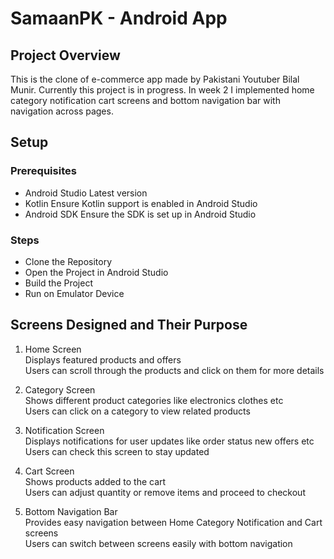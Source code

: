 # SamaanPK - Android App

## Project Overview
This is the clone of e-commerce app made by Pakistani Youtuber Bilal Munir. Currently this project is in progress. In week 2 I implemented home category notification cart screens and bottom navigation bar with navigation across pages.

## Setup

### Prerequisites
* Android Studio Latest version
* Kotlin Ensure Kotlin support is enabled in Android Studio
* Android SDK Ensure the SDK is set up in Android Studio

### Steps
* Clone the Repository
* Open the Project in Android Studio
* Build the Project
* Run on Emulator Device

## Screens Designed and Their Purpose
1. Home Screen  
Displays featured products and offers  
Users can scroll through the products and click on them for more details  

2. Category Screen  
Shows different product categories like electronics clothes etc  
Users can click on a category to view related products  

3. Notification Screen  
Displays notifications for user updates like order status new offers etc  
Users can check this screen to stay updated  

4. Cart Screen  
Shows products added to the cart  
Users can adjust quantity or remove items and proceed to checkout  

5. Bottom Navigation Bar  
Provides easy navigation between Home Category Notification and Cart screens  
Users can switch between screens easily with bottom navigation  

